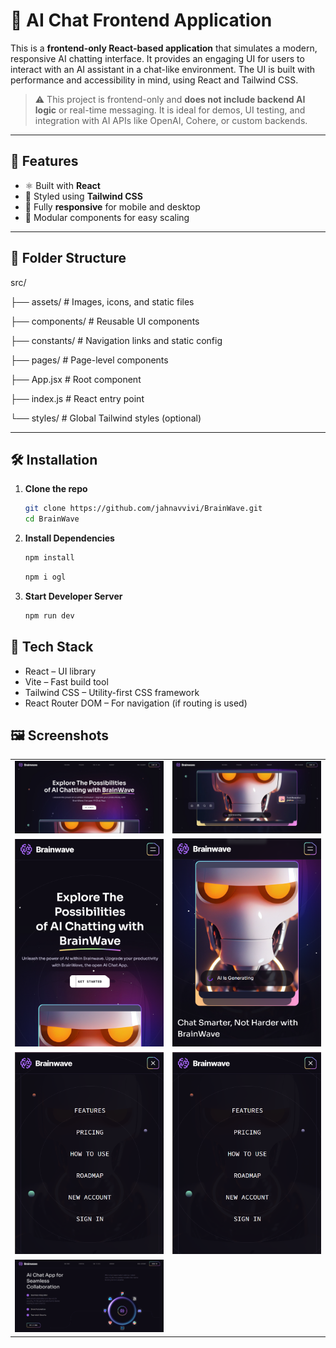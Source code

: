 # 💬 AI Chat Frontend Application

This is a **frontend-only React-based application** that simulates a modern, responsive AI chatting interface. It provides an engaging UI for users to interact with an AI assistant in a chat-like environment. The UI is built with performance and accessibility in mind, using React and Tailwind CSS.

> ⚠️ This project is frontend-only and **does not include backend AI logic** or real-time messaging. It is ideal for demos, UI testing, and integration with AI APIs like OpenAI, Cohere, or custom backends.

---

## 🚀 Features

- ⚛️ Built with **React**
- 🎨 Styled using **Tailwind CSS**
- 📱 Fully **responsive** for mobile and desktop
- 🎯 Modular components for easy scaling

---

## 📁 Folder Structure

src/

├── assets/ # Images, icons, and static files

├── components/ # Reusable UI components

├── constants/ # Navigation links and static config

├── pages/ # Page-level components

├── App.jsx # Root component

├── index.js # React entry point

└── styles/ # Global Tailwind styles (optional)

---

## 🛠️ Installation

1. **Clone the repo**

   ```bash
   git clone https://github.com/jahnavvivi/BrainWave.git
   cd BrainWave

   ```

2. **Install Dependencies**

   ```bash
   npm install

   ```

   ```bash
   npm i ogl

   ```

3. **Start Developer Server**
   ```bash
   npm run dev
   ```

## 🔧 Tech Stack

- React – UI library
- Vite – Fast build tool
- Tailwind CSS – Utility-first CSS framework
- React Router DOM – For navigation (if routing is used)

## 🖼️ Screenshots

|                                      |                                      |
| :----------------------------------: | :----------------------------------: |
| ![Image1](./screenshots/image-1.png) | ![Image2](./screenshots/image-2.png) |
| ![Image3](./screenshots/image-3.png) | ![Image4](./screenshots/image-4.png) |
| ![Image5](./screenshots/image-5.png) | ![Image6](./screenshots/image-6.png) |
| ![Image7](./screenshots/image-7.png) |
